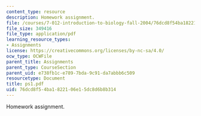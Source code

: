 ```yaml
---
content_type: resource
description: Homework assignment.
file: /courses/7-012-introduction-to-biology-fall-2004/76dcd8f54ba1822106e15dc8d6b8b314_ps1.pdf
file_size: 349416
file_type: application/pdf
learning_resource_types:
- Assignments
license: https://creativecommons.org/licenses/by-nc-sa/4.0/
ocw_type: OCWFile
parent_title: Assignments
parent_type: CourseSection
parent_uid: e738fb1c-e789-7bda-9c91-da7abbb6c509
resourcetype: Document
title: ps1.pdf
uid: 76dcd8f5-4ba1-8221-06e1-5dc8d6b8b314
---
```

Homework assignment.